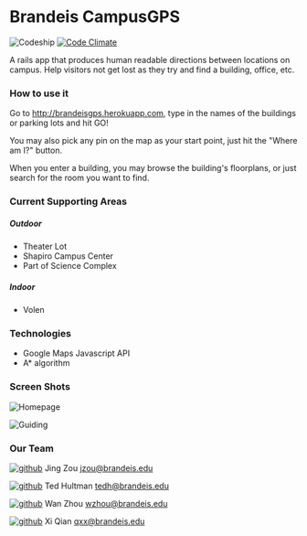 # Brandeis CampusGPS

![Codeship](https://codeship.com/projects/bb38b790-c46c-0132-bf85-1a3509ce6b71/status?branch=master)
[![Code Climate](https://codeclimate.com/github/qxx/Brandeis-CampusGPS/badges/gpa.svg)](https://codeclimate.com/github/qxx/Brandeis-CampusGPS)

A rails app that produces human readable directions between locations on campus. Help visitors not get lost as they try and find a building, office, etc.

### How to use it
Go to <http://brandeisgps.herokuapp.com>, type in the names of the buildings or parking lots and hit GO!

You may also pick any pin on the map as your start point, just hit the "Where am I?" button.

When you enter a building, you may browse the building's floorplans, or just search for the room you want to find.

### Current Supporting Areas
##### Outdoor
* Theater Lot
* Shapiro Campus Center
* Part of Science Complex

##### Indoor
* Volen

### Technologies
* Google Maps Javascript API
* A* algorithm

### Screen Shots
![Homepage](http://brandeisgps.herokuapp.com/screenshot1.png)

![Guiding](http://brandeisgps.herokuapp.com/screenshot2.png)

### Our Team
[![github](http://brandeisgps.herokuapp.com/githubmark.png)](https://github.com/ginnyzou2015) Jing Zou <jzou@brandeis.edu>

[![github](http://brandeisgps.herokuapp.com/githubmark.png)](https://github.com/Theonidis) Ted Hultman <tedh@brandeis.edu>

[![github](http://brandeisgps.herokuapp.com/githubmark.png)](https://github.com/tuwanwan) Wan Zhou <wzhou@brandeis.edu>

[![github](http://brandeisgps.herokuapp.com/githubmark.png)](https://github.com/qxx) Xi Qian <qxx@brandeis.edu>
